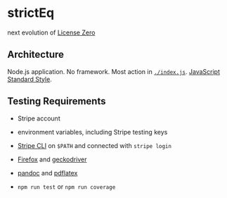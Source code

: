# strictEq

next evolution of [License Zero](https://licensezero.com)

## Architecture

Node.js application.  No framework.  Most action in [`./index.js`](./index.js).  [JavaScript Standard Style](https://standardjs.com/).

## Testing Requirements

- Stripe account

- environment variables, including Stripe testing keys

- [Stripe CLI](https://stripe.com/docs/stripe-cli) on `$PATH` and connected with `stripe login`

- [Firefox](https://www.mozilla.org/en-US/firefox/) and [geckodriver](https://github.com/mozilla/geckodriver)

- [pandoc](https://pandoc.org) and [pdflatex](https://www.latex-project.org/)

- `npm run test` or `npm run coverage`
